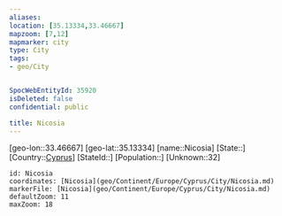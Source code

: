 ```yaml
---
aliases: 
location: [35.13334,33.46667]
mapzoom: [7,12] 
mapmarker: city 
type: City
tags:
- geo/City


SpocWebEntityId: 35920
isDeleted: false
confidential: public

title: Nicosia
---
```

[geo-lon::33.46667]
[geo-lat::35.13334]
[name::Nicosia]
[State::]
[Country::[Cyprus](geo/Continent/Europe/Cyprus.md)]
[StateId::]
[Population::]
[Unknown::32]


```leaflet
id: Nicosia
coordinates: [Nicosia](geo/Continent/Europe/Cyprus/City/Nicosia.md)
markerFile: [Nicosia](geo/Continent/Europe/Cyprus/City/Nicosia.md)
defaultZoom: 11 
maxZoom: 18
```


